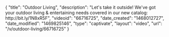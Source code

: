 {
    "title": "Outdoor Living",
    "description": "Let's take it outside! We've got your outdoor living & entertaining needs covered in our new catalog: http:\/\/bit.ly\/1N8xR5F",
    "videoid": "66716725",
    "date_created": "1468012727",
    "date_modified": "1469825146",
    "type": "captivate",
    "layout": "video",
    "url": "\/v\/outdoor-living\/66716725"
}